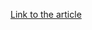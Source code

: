 [Link to the article](https://www.microsoft.com/en-us/security/blog/2024/10/22/microsoft-threat-intelligence-healthcare-ransomware-report-highlights-need-for-collective-industry-action/)

